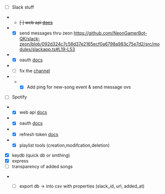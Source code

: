 - [ ] Slack stuff
- - ~~[ ] web api [docs](https://tools.slack.dev/node-slack-sdk/web-api/)~~
- - [x] send messages thru zeon https://github.com/NeonGamerBot-QK/slack-zeon/blob/092d324c7c58d37e2165ecf0a6798a983c75e7d2/src/modules/slackapp.ts#L19-L53
- - [x] oauth  [docs](https://tools.slack.dev/node-slack-sdk/oauth)
- - [ ] fix the [channel](https://app.slack.com/client/T0266FRGM/C07RE4N7S4B)
- - - [x] Add ping for new-song event & send message ovs
- [ ] Spotify
- - [x] web api [docs](https://developer.spotify.com/documentation/web-api/)
- - [x] oauth  [docs](https://developer.spotify.com/documentation/general/guides/authorization-guide/)
- - [x] refresh token [docs](https://developer.spotify.com/documentation/general/guides/authorization-guide/#refresh-an-access-token)
- - [x] playlist tools (creation,modifcation,deletion)
- [x] keydb (quick db or smthing)
- [x] express 
- [ ] transparency of added songs 
- - [ ] export db -> into csv with properties (slack_id, url, added_at)

